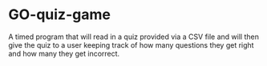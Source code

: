 # GO-quiz-game
A timed program that will read in a quiz provided via a CSV file and will then give the quiz to a user keeping track of how many questions they get right and how many they get incorrect.


